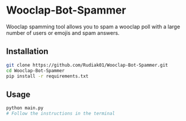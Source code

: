 # Wooclap-Bot-Spammer

Wooclap spamming tool allows you to spam a wooclap poll with a large number of users or emojis and spam answers.

## Installation

```bash
git clone https://github.com/Rudiak01/Wooclap-Bot-Spammer.git
cd Wooclap-Bot-Spammer
pip install -r requirements.txt
```

## Usage

```bash
python main.py
# Follow the instructions in the terminal
```
